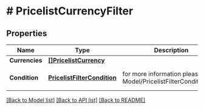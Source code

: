# # PricelistCurrencyFilter


## Properties 


Name | Type | Description | Notes
------------ | ------------- | ------------- | -------------
**Currencies**| [**[]PricelistCurrency**](PricelistCurrency.md) |   | [optional]
**Condition**| [**PricelistFilterCondition**](PricelistFilterCondition.md) |  for more information please, see Model/PricelistFilterCondition.php  | [optional] [default to IN]


[[Back to Model list]](../../README.md#models) [[Back to API list]](../../README.md#endpoints) [[Back to README]](../../README.md)

